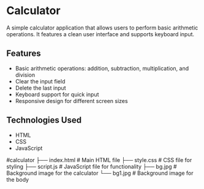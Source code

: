# Calculator

A simple calculator application that allows users to perform basic arithmetic operations. It features a clean user interface and supports keyboard input.

## Features

- Basic arithmetic operations: addition, subtraction, multiplication, and division
- Clear the input field
- Delete the last input
- Keyboard support for quick input
- Responsive design for different screen sizes

## Technologies Used

- HTML
- CSS
- JavaScript

#calculator
├── index.html        # Main HTML file
├── style.css         # CSS file for styling
├── script.js         # JavaScript file for functionality
├── bg.jpg            # Background image for the calculator
└── bg1.jpg           # Background image for the body
